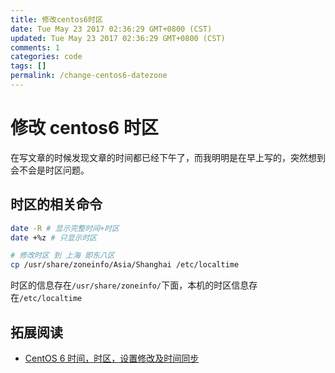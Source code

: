 ```yaml
---
title: 修改centos6时区
date: Tue May 23 2017 02:36:29 GMT+0800 (CST)
updated: Tue May 23 2017 02:36:29 GMT+0800 (CST)
comments: 1
categories: code
tags: []
permalink: /change-centos6-datezone
---
```


# 修改 centos6 时区

在写文章的时候发现文章的时间都已经下午了，而我明明是在早上写的，突然想到会不会是时区问题。

<!--more-->

## 时区的相关命令

```bash
date -R	# 显示完整时间+时区
date +%z # 只显示时区

# 修改时区 到 上海 即东八区
cp /usr/share/zoneinfo/Asia/Shanghai /etc/localtime
```

时区的信息存在`/usr/share/zoneinfo/`下面，本机的时区信息存在`/etc/localtime`

## 拓展阅读

- [CentOS 6 时间，时区，设置修改及时间同步](http://blog.csdn.net/kimsoft/article/details/8091734)
